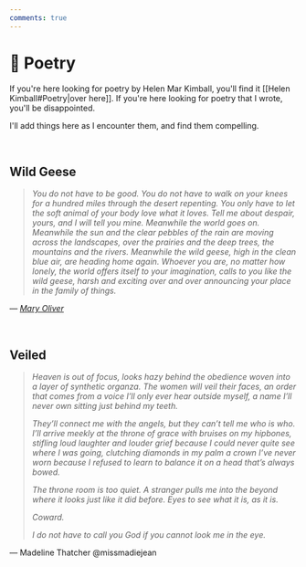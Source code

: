 ```yaml
---
comments: true
---
```

# 📝 Poetry
If you're here looking for poetry by Helen Mar Kimball, you'll find it [[Helen Kimball#Poetry|over here]].
If you're here looking for poetry that I wrote, you'll be disappointed.

I'll add things here as I encounter them, and find them compelling.

&nbsp;

## Wild Geese
> *You do not have to be good.*
> *You do not have to walk on your knees*
> *for a hundred miles through the desert repenting.*
> *You only have to let the soft animal of your body*
> *love what it loves.*
> *Tell me about despair, yours, and I will tell you mine.*
> *Meanwhile the world goes on.*
> *Meanwhile the sun and the clear pebbles of the rain*
> *are moving across the landscapes,*
> *over the prairies and the deep trees,*
> *the mountains and the rivers.*
> *Meanwhile the wild geese, high in the clean blue air,*
> *are heading home again.*
> *Whoever you are, no matter how lonely,*
> *the world offers itself to your imagination,*
> *calls to you like the wild geese, harsh and exciting*
> *over and over announcing your place*
> *in the family of things.*

&mdash; *[Mary Oliver](https://www.poetry.com/poet/Mary+Oliver)*

&nbsp;

## Veiled
> *Heaven is out of focus, looks hazy behind the obedience woven into a layer of synthetic organza. The women will veil their faces, an order that comes from a voice I’ll only ever hear outside myself, a name I’ll never own sitting just behind my teeth.*
> 
> *They’ll connect me with the angels, but they can’t tell me who is who. I’ll arrive meekly at the throne of grace with bruises on my hipbones, stifling loud laughter and louder grief because I could never quite see where I was going, clutching diamonds in my palm a crown I’ve never worn because I refused to learn to balance it on a head that’s always bowed.*
> 
> *The throne room is too quiet. A stranger pulls me into the beyond where it looks just like it did before. Eyes to see what it is, as it is.*
> 
> *Coward.*
> 
> *I do not have to call you God if you cannot look me in the eye.*

&mdash; Madeline Thatcher @missmadiejean